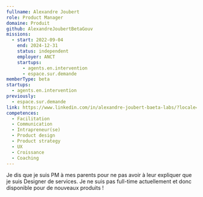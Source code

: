 ```yaml
---
fullname: Alexandre Joubert
role: Product Manager
domaine: Produit
github: AlexandreJoubertBetaGouv
missions:
  - start: 2022-09-04
    end: 2024-12-31
    status: independent
    employer: ANCT
    startups:
      - agents.en.intervention
      - espace.sur.demande
memberType: beta
startups:
  - agents.en.intervention
previously:
  - espace.sur.demande
link: https://www.linkedin.com/in/alexandre-joubert-baeta-labs/?locale=fr_FR
competences:
  - Facilitation
  - Communication
  - Intrapreneur(se)
  - Product design
  - Product strategy
  - UX
  - Croissance
  - Coaching
---
```

Je dis que je suis PM à mes parents pour ne pas avoir à leur expliquer que je suis Designer de services.
Je ne suis pas full-time actuellement et donc disponible pour de nouveaux produits !